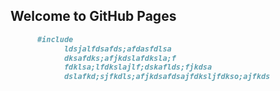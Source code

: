 ## Welcome to GitHub Pages
```markdown
      #include
            ldsjalfdsafds;afdasfdlsa
            dksafdks;afjkdslafdksla;f
            fdklsa;lfdkslajlf;dskaflds;fjkdsa
            dslafkd;sjfkdls;afjkdsafdsajfdksljfdkso;ajfkds
```
